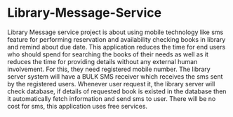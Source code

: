 # Library-Message-Service
Library Message service project is about using mobile technology like sms feature for performing reservation and availability checking books in library and remind about due date. This application reduces the time for end users who should spend for searching the books of their needs as well as it reduces the time for providing details without any external human involvement. For this, they need registered mobile number. The library server system will have a BULK SMS receiver which receives the sms sent by the registered users. Whenever user request it, the library server will check database, if details of requested book is existed in the database then it automatically fetch information and send sms to user. There will be no cost for sms, this application uses free services.
